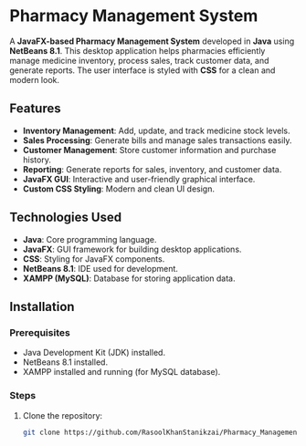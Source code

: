 # Pharmacy Management System

A **JavaFX-based Pharmacy Management System** developed in **Java** using **NetBeans 8.1**. This desktop application helps pharmacies efficiently manage medicine inventory, process sales, track customer data, and generate reports. The user interface is styled with **CSS** for a clean and modern look.

## Features

- **Inventory Management**: Add, update, and track medicine stock levels.
- **Sales Processing**: Generate bills and manage sales transactions easily.
- **Customer Management**: Store customer information and purchase history.
- **Reporting**: Generate reports for sales, inventory, and customer data.
- **JavaFX GUI**: Interactive and user-friendly graphical interface.
- **Custom CSS Styling**: Modern and clean UI design.

## Technologies Used

- **Java**: Core programming language.
- **JavaFX**: GUI framework for building desktop applications.
- **CSS**: Styling for JavaFX components.
- **NetBeans 8.1**: IDE used for development.
- **XAMPP (MySQL)**: Database for storing application data.

## Installation

### Prerequisites

- Java Development Kit (JDK) installed.
- NetBeans 8.1 installed.
- XAMPP installed and running (for MySQL database).

### Steps

1. Clone the repository:

   ```bash
   git clone https://github.com/RasoolKhanStanikzai/Pharmacy_Management_System.git
